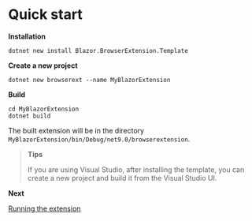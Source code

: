 # Quick start

**Installation**

```shell
dotnet new install Blazor.BrowserExtension.Template
```

**Create a new project**

```shell
dotnet new browserext --name MyBlazorExtension
```

**Build**

```shell
cd MyBlazorExtension
dotnet build
```

The built extension will be in the directory `MyBlazorExtension/bin/Debug/net9.0/browserextension`.

> **Tips**
>
> If you are using Visual Studio, after installing the template, you can create a new project and build it from the Visual Studio UI.

**Next**

[Running the extension](01_04_RunningAndDebugging.md)
